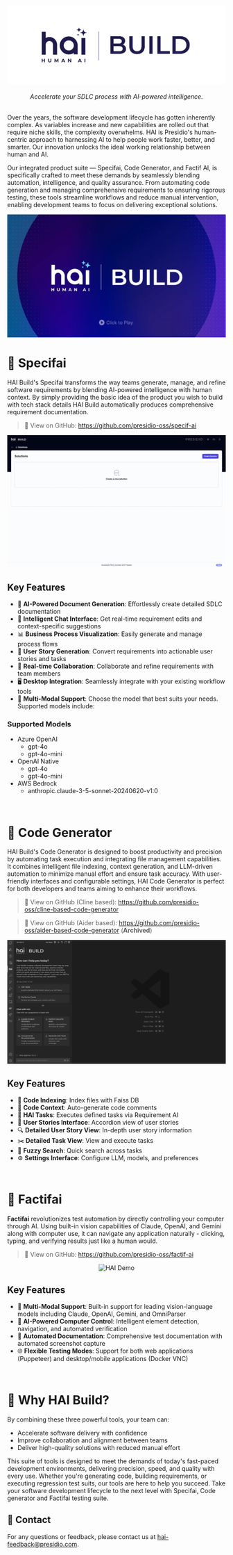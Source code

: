 <br />
<div align="center">
  <picture>
    <source media="(prefers-color-scheme: dark)" srcset="assets/img/hai-build-logo-light.png">
    <source media="(prefers-color-scheme: light)" srcset="assets/img/hai-build-logo-theme.png">
    <img alt="HAI Logo" src="assets/img/hai-build-logo-white-bg.png" height="auto">
  </picture>
</div>

<br />  
<div align="center">
  <em>Accelerate your SDLC process with AI-powered intelligence.</em>
</div>
<br>

Over the years, the software development lifecycle has gotten inherently complex. As variables increase and new capabilities are rolled out that require niche skills, the complexity overwhelms. HAI is Presidio's human-centric approach to harnessing AI to help people work faster, better, and smarter. Our innovation unlocks the ideal working relationship between human and AI.

Our integrated product suite — Specifai, Code Generator, and Factif AI, is specifically crafted to meet these demands by seamlessly blending automation, intelligence, and quality assurance. From automating code generation and managing comprehensive requirements to ensuring rigorous testing, these tools streamline workflows and reduce manual intervention, enabling development teams to focus on delivering exceptional solutions.

[![Video Title](assets/img//video-cover.png)](https://www.youtube.com/watch?v=SSSn2XySHOU)


# 🚀 Specifai

HAI Build's Specifai transforms the way teams generate, manage, and refine software requirements by blending AI-powered intelligence with human context. By simply providing the basic idea of the product you wish to build with tech stack details HAI Build automatically produces comprehensive requirement documentation.

> 🔗 View on GitHub: https://github.com/presidio-oss/specif-ai

<div align="center">
<img src="assets/gifs/specif-ai-overview.gif" alt="HAI Demo" />
</div>

## Key Features

* 🤖 **AI-Powered Document Generation**: Effortlessly create detailed SDLC documentation
* 💭 **Intelligent Chat Interface**: Get real-time requirement edits and context-specific suggestions
* 📊 **Business Process Visualization**: Easily generate and manage process flows
* 📝 **User Story Generation**: Convert requirements into actionable user stories and tasks
* 💬 **Real-time Collaboration**: Collaborate and refine requirements with team members
* 🖥️ **Desktop Integration**: Seamlessly integrate with your existing workflow tools
* 💬 **Multi-Modal Support**: Choose the model that best suits your needs. Supported models include:

### Supported Models

* Azure OpenAI
  * gpt-4o
  * gpt-4o-mini
* OpenAI Native
  * gpt-4o
  * gpt-4o-mini
* AWS Bedrock
  * anthropic.claude-3-5-sonnet-20240620-v1:0

<br/>

# 🚀 Code Generator

HAI Build's Code Generator is designed to boost productivity and precision by automating task execution and integrating file management capabilities. It combines intelligent file indexing, context generation, and LLM-driven automation to minimize manual effort and ensure task accuracy. With user-friendly interfaces and configurable settings, HAI Code Generator is perfect for both developers and teams aiming to enhance their workflows.

> 🔗 View on GitHub (Cline based): https://github.com/presidio-oss/cline-based-code-generator

> 🔗 View on GitHub (Aider based): https://github.com/presidio-oss/aider-based-code-generator (**Archived**)

<div align="center">
<img src="assets/gifs/hai-demo.gif" alt="HAI Demo" />
</div>

## Key Features

* 📁 **Code Indexing**: Index files with Faiss DB
* 💭 **Code Context**: Auto-generate code comments
* 🤖 **HAI Tasks**: Executes defined tasks via Requirement AI
* 📱 **User Stories Interface**: Accordion view of user stories
* 🔍 **Detailed User Story View**: In-depth user story information
* ✂️ **Detailed Task View**: View and execute tasks
* 🔎 **Fuzzy Search**: Quick search across tasks
* ⚙️ **Settings Interface**: Configure LLM, models, and preferences

<br/>

# 🚀 Factifai

**Factifai** revolutionizes test automation by directly controlling your computer through AI. Using built-in vision capabilities of Claude, OpenAI, and Gemini along with computer use, it can navigate any application naturally - clicking, typing, and verifying results just like a human would.

> 🔗 View on GitHub: https://github.com/presidio-oss/factif-ai

<div align="center">
<img src="assets/gifs/factif-ai-demo.gif" alt="HAI Demo" />
</div>

## Key Features

* 🔮 **Multi-Modal Support**: Built-in support for leading vision-language models including Claude, OpenAI, Gemini, and OmniParser
* 🤖 **AI-Powered Computer Control**: Intelligent element detection, navigation, and automated verification
* 📸 **Automated Documentation**: Comprehensive test documentation with automated screenshot capture
* 🌐 **Flexible Testing Modes**: Support for both web applications (Puppeteer) and desktop/mobile applications (Docker VNC)

<br/>

# 🎯 Why HAI Build?

By combining these three powerful tools, your team can:

* Accelerate software delivery with confidence
* Improve collaboration and alignment between teams
* Deliver high-quality solutions with reduced manual effort

This suite of tools is designed to meet the demands of today's fast-paced development environments, delivering precision, speed, and quality with every use. Whether you're generating code, building requirements, or executing regression test suits, our tools are here to help you succeed. Take your software development lifecycle to the next level with Specifai, Code generator  and Factifai testing suite.

## 📧 Contact

For any questions or feedback, please contact us at [hai-feedback@presidio.com](mailto:hai-feedback@presidio.com).
